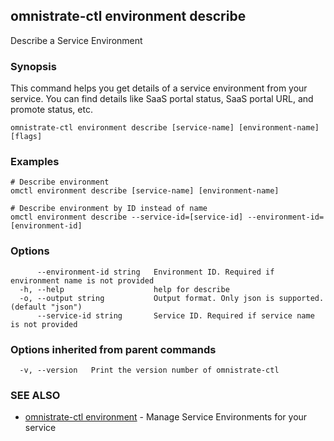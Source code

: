 ## omnistrate-ctl environment describe

Describe a Service Environment

### Synopsis

This command helps you get details of a service environment from your service. You can find details like SaaS portal status, SaaS portal URL, and promote status, etc.

```
omnistrate-ctl environment describe [service-name] [environment-name] [flags]
```

### Examples

```
# Describe environment
omctl environment describe [service-name] [environment-name]

# Describe environment by ID instead of name
omctl environment describe --service-id=[service-id] --environment-id=[environment-id]
```

### Options

```
      --environment-id string   Environment ID. Required if environment name is not provided
  -h, --help                    help for describe
  -o, --output string           Output format. Only json is supported. (default "json")
      --service-id string       Service ID. Required if service name is not provided
```

### Options inherited from parent commands

```
  -v, --version   Print the version number of omnistrate-ctl
```

### SEE ALSO

- [omnistrate-ctl environment](omnistrate-ctl_environment.md) - Manage Service Environments for your service
